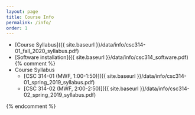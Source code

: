 ```yaml
---
layout: page
title: Course Info 
permalink: /info/
order: 1
---
```


* [Course Syllabus]({{ site.baseurl }}/data/info/csc314-01_fall_2020_syllabus.pdf) 
* [Software installation]({{ site.baseurl }}/data/info/csc314_software.pdf)
{% comment %}
* Course Syllabus
    * [CSC 314-01 (MWF, 1:00-1:50)]({{ site.baseurl }}/data/info/csc314-01_spring_2019_syllabus.pdf) 
    * [CSC 314-02 (MWF, 2:00-2:50)]({{ site.baseurl }}/data/info/csc314-02_spring_2019_syllabus.pdf) 

{% endcomment %}
